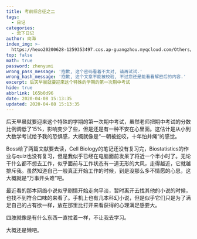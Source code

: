 ```yaml
---
title: 考前综合征之二
tags:
  - 日记
categories:
  - 云下日记
author: 向海
index_img: >-
  https://hexo20200628-1259353497.cos.ap-guangzhou.myqcloud.com/Others/Fluid/about.png
top: false
math: true
password: zhenyumi
wrong_pass_message: '抱歉, 这个密码看着不太对, 请再试试.'
wrong_hash_message: '抱歉, 这个文章不能被校验, 不过您还是能看看解密后的内容.'
excerpt: 后天早晨就要迎来这个特殊的学期的第一次期中考试
hide: true
abbrlink: 165b0d96
date: 2020-04-08 15:13:35
updated: 2020-04-08 15:13:35
---
```


后天早晨就要迎来这个特殊的学期的第一次期中考试，虽然老师把期中考试的分数比例调低了15%，影响变少了些，但是还是有一种不安在心里面。这估计是从小到大数学考试给予我的恐惧感，大概就像是“一朝被蛇咬，十年怕井绳”的感觉。

Boss给了两篇文献要去读，Cell Biology的笔记还没有复习完，Biostatistics的作业与quiz也没有复习，但是我似乎已经在电脑面前发呆了将近一个半小时了。无论干什么都不想去工作，似乎面前与工作状态有一道无形的大风，走得越近，它就越排斥我。虽然知道自己一般真正开始工作的时候，到是没那么多不情愿的心思，这大概就是“万事开头难”吧。

最近看的那本网络小说似乎剧情开始走向平淡，暂时离开去找其他的小说的时候，也找不到符合口味的来看了。手机上也有几本科幻小说，但是似乎它们只是为了满足自己的占有欲一样，放在那里比打开来看获得的心理满足感要大。

四肢就像是有什么东西一直拉着一样，不让我去学习。

大概还是懒吧。
